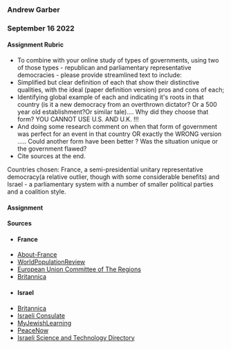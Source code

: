 ### Andrew Garber
### September 16 2022

#### Assignment Rubric 
 - To combine with your online study of types of governments, using two of those types - republican and parliamentary representative democracies - please provide streamlined text to include: 
 - Simplified but clear definition of each that show their distinctive qualities, with the ideal (paper definition version) pros and cons of each;
 - Identifying global example of each and indicating it's roots in that country (is it a new democracy from an overthrown dictator? Or a 500 year old establishment?Or similar tale).... Why did they choose that form? YOU CANNOT USE U.S. AND U.K. !!! 
 - And doing some research  comment on when that form of government was perfect for an event in that country OR exactly the WRONG version ..... Could another form have been better ? Was the situation unique or the government flawed? 
 - Cite sources at the end.

Countries chosen: France, a semi-presidential unitary representative democracy(a relative outlier, though with some considerable benefits) and Israel - a parliamentary system with a number of smaller political parties and a coalition style.
#### Assignment 




#### Sources
 - #### **France**
 - [About-France](https://about-france.com/political-system.htm)
 - [WorldPopulationReview](https://worldpopulationreview.com/countries/france/government)
 - [European Union Committee of The Regions](https://portal.cor.europa.eu/divisionpowers/Pages/France-Introduction.aspx)
 - [Britannica](https://www.britannica.com/place/France/Government-and-society)
 - #### **Israel**
 - [Britannica](https://www.britannica.com/place/Israel/Government)
 - [Israeli Consulate](https://embassies.gov.il/la/AboutIsrael/State/Pages/Israeli-democracy.aspx)
 - [MyJewishLearning](https://www.myjewishlearning.com/article/israeli-politics/)
 - [PeaceNow](https://peacenow.org/images/IPSB.pdf)
 - [Israeli Science and Technology Directory](https://www.science.co.il/gov/Government.php)